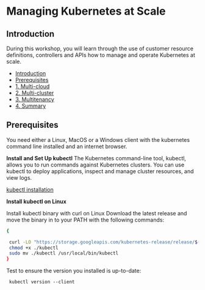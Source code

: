 # Managing Kubernetes at Scale

## Introduction

During this workshop, you will learn through the use of customer resource definitions, controllers and APIs how to manage and operate Kubernetes at scale.

* [Introduction](#introduction)
* [Prerequisites](#prerequisites)
* [1. Multi-cloud](#1-Multi-cloud-lab)
* [2. Multi-cluster](#2-Multi-cluster)
* [3. Multitenancy](#3-Multitenancy)
* [4. Summary](#4-Summary)

## Prerequisites

You need either a Linux, MacOS or a Windows client with the kubernetes command line installed and an internet browser.

**Install and Set Up kubectl**
The Kubernetes command-line tool, kubectl, allows you to run commands against Kubernetes clusters. You can use kubectl to deploy applications, inspect and manage cluster resources, and view logs.

[kubectl installation](https://kubernetes.io/docs/tasks/tools/install-kubectl/)

**Install kubectl on Linux**

Install kubectl binary with curl on Linux
Download the latest release and move the binary in to your PATH with the following commands:

```bash
{

 curl -LO "https://storage.googleapis.com/kubernetes-release/release/$(curl -s https://storage.googleapis.com/kubernetes-release/release/stable.txt)/bin/linux/amd64/kubectl"```
 chmod +x ./kubectl
 sudo mv ./kubectl /usr/local/bin/kubectl
}
```

Test to ensure the version you installed is up-to-date:

``` kubectl version --client```